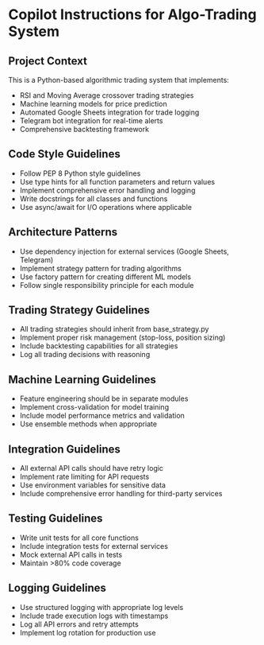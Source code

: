 <!-- Use this file to provide workspace-specific custom instructions to Copilot. For more details, visit https://code.visualstudio.com/docs/copilot/copilot-customization#_use-a-githubcopilotinstructionsmd-file -->

# Copilot Instructions for Algo-Trading System

## Project Context
This is a Python-based algorithmic trading system that implements:
- RSI and Moving Average crossover trading strategies
- Machine learning models for price prediction
- Automated Google Sheets integration for trade logging
- Telegram bot integration for real-time alerts
- Comprehensive backtesting framework

## Code Style Guidelines
- Follow PEP 8 Python style guidelines
- Use type hints for all function parameters and return values
- Implement comprehensive error handling and logging
- Write docstrings for all classes and functions
- Use async/await for I/O operations where applicable

## Architecture Patterns
- Use dependency injection for external services (Google Sheets, Telegram)
- Implement strategy pattern for trading algorithms
- Use factory pattern for creating different ML models
- Follow single responsibility principle for each module

## Trading Strategy Guidelines
- All trading strategies should inherit from base_strategy.py
- Implement proper risk management (stop-loss, position sizing)
- Include backtesting capabilities for all strategies
- Log all trading decisions with reasoning

## Machine Learning Guidelines
- Feature engineering should be in separate modules
- Implement cross-validation for model training
- Include model performance metrics and validation
- Use ensemble methods when appropriate

## Integration Guidelines
- All external API calls should have retry logic
- Implement rate limiting for API requests
- Use environment variables for sensitive data
- Include comprehensive error handling for third-party services

## Testing Guidelines
- Write unit tests for all core functions
- Include integration tests for external services
- Mock external API calls in tests
- Maintain >80% code coverage

## Logging Guidelines
- Use structured logging with appropriate log levels
- Include trade execution logs with timestamps
- Log all API errors and retry attempts
- Implement log rotation for production use
